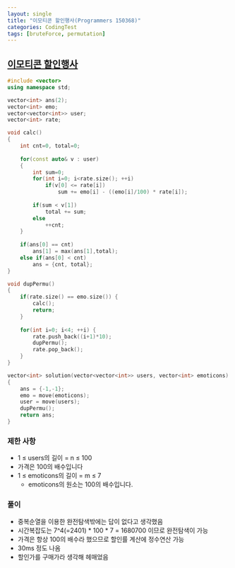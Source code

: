 ```yaml
---
layout: single
title: "이모티콘 할인행사(Programmers 150368)"
categories: CodingTest
tags: [bruteForce, permutation]
---
```


## <a href="https://school.programmers.co.kr/learn/courses/30/lessons/150368" target="_blank">이모티콘 할인행사</a>

```cpp
#include <vector>
using namespace std;

vector<int> ans(2);
vector<int> emo;
vector<vector<int>> user;
vector<int> rate;

void calc()
{
    int cnt=0, total=0;
    
    for(const auto& v : user)
    {
        int sum=0;    
        for(int i=0; i<rate.size(); ++i)
            if(v[0] <= rate[i])
                sum += emo[i] - ((emo[i]/100) * rate[i]);
            
        if(sum < v[1])
            total += sum;
        else
            ++cnt;
    }
    
    if(ans[0] == cnt)
        ans[1] = max(ans[1],total);
    else if(ans[0] < cnt)
        ans = {cnt, total};
}

void dupPermu()
{
    if(rate.size() == emo.size()) {
        calc();
        return;
    }
    
    for(int i=0; i<4; ++i) {
        rate.push_back((i+1)*10);
        dupPermu();
        rate.pop_back();
    }
}

vector<int> solution(vector<vector<int>> users, vector<int> emoticons)
{
    ans = {-1,-1};
    emo = move(emoticons);
    user = move(users);
    dupPermu();
    return ans;
}
```

### 제한 사항

- 1 ≤ users의 길이 = n ≤ 100
- 가격은 100의 배수입니다
- 1 ≤ emoticons의 길이 = m ≤ 7
  - emoticons의 원소는 100의 배수입니다.

### 풀이

- 중복순열을 이용한 완전탐색밖에는 답이 없다고 생각했음
- 시간복잡도는 7^4(=2401) * 100 * 7 = 1680700 이므로 완전탐색이 가능
- 가격은 항상 100의 배수라 했으므로 할인률 계산에 정수연산 가능
- 30ms 정도 나옴
- 할인가를 구매가라 생각해 헤매었음

